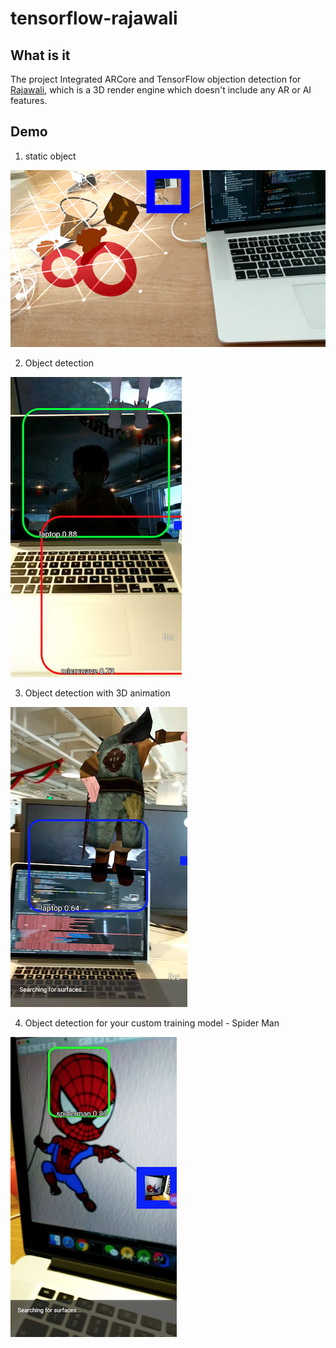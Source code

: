 # tensorflow-rajawali

## What is it
The project Integrated ARCore and TensorFlow objection detection for [Rajawali](https://github.com/Rajawali/Rajawali),
which is a 3D render engine which doesn't include any AR or AI features.

## Demo
1. static object

![img1](doc/img1.png)

2. Object detection

![img2](doc/img2.png)

3. Object detection with 3D animation

![img3](doc/img3.png)

4. Object detection for your custom training model - Spider Man

![img3](doc/img4.png)